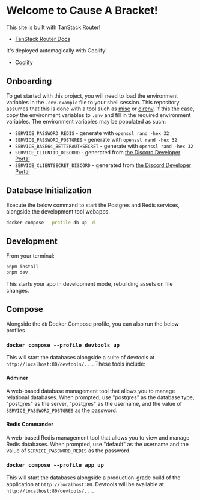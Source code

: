 # Welcome to Cause A Bracket!

This site is built with TanStack Router!

- [TanStack Router Docs](https://tanstack.com/router)

It's deployed automagically with Coolify!

- [Coolify](https://coolify.io/)

## Onboarding

To get started with this project, you will need to load the environment variables in the `.env.example` file to your shell session. This repository assumes that this is done with a tool such as [mise](https://mise.jdx.dev/) or [direnv](https://direnv.net/). If this the case, copy the environment variables to `.env` and fill in the required
environment variables. The environment variables may be populated as such:

- `SERVICE_PASSWORD_REDIS` - generate with `openssl rand -hex 32`
- `SERVICE_PASSWORD_POSTGRES` - generate with `openssl rand -hex 32`
- `SERVICE_BASE64_BETTERAUTHSECRET` - generate with `openssl rand -hex 32`
- `SERVICE_CLIENTID_DISCORD` - generated
  from [the Discord Developer Portal](https://discord.com/developers/applications)
- `SERVICE_CLIENTSECRET_DISCORD` - generated
  from [the Discord Developer Portal](https://discord.com/developers/applications)

## Database Initialization

Execute the below command to start the Postgres and Redis services, alongside the development tool webapps.

```sh
docker compose --profile db up -d
```

## Development

From your terminal:

```sh
pnpm install
pnpm dev
```

This starts your app in development mode, rebuilding assets on file changes.

## Compose

Alongside the `db` Docker Compose profile, you can also run the below profiles

### `docker compose --profile devtools up`

This will start the databases alongside a suite of devtools at
`http://localhost:80/devtools/...`. These tools include:

#### Adminer

A web-based database management tool that allows you to manage relational
databases. When prompted, use "postgres" as the database type, "postgres" as
the server, "postgres" as the username, and the value of
`SERVICE_PASSWORD_POSTGRES` as the password.

#### Redis Commander

A web-based Redis management tool that allows you to view and manage Redis
databases. When prompted, use "default" as the username and the value of
`SERVICE_PASSWORD_REDIS` as the password.

### `docker compose --profile app up`

This will start the databases alongside a production-grade build of the
application at `http://localhost:80`. Devtools will be available at
`http://localhost:80/devtools/...`.
